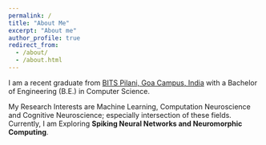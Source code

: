 ```yaml
---
permalink: /
title: "About Me"
excerpt: "About me"
author_profile: true
redirect_from: 
  - /about/
  - /about.html
---
```


I am a recent graduate from [BITS Pilani, Goa Campus, India](https://www.bits-pilani.ac.in/goa/) with a Bachelor of Engineering (B.E.) in Computer Science.  
  
My Research Interests are Machine Learning, Computation Neuroscience and Cognitive Neuroscience; especially intersection of these fields. Currently, I am Exploring **Spiking Neural Networks and Neuromorphic Computing**.
